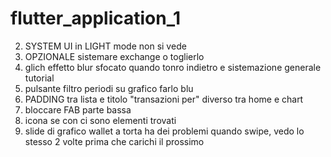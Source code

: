 # flutter_application_1
 2. SYSTEM UI in LIGHT mode non si vede
 3. OPZIONALE sistemare exchange o toglierlo
 4. glich effetto blur sfocato quando tonro indietro e sistemazione generale tutorial 
 5. pulsante filtro periodi su grafico farlo blu 
 6. PADDING tra lista e titolo "transazioni per" diverso tra home e chart
 7. bloccare FAB parte bassa
 8. icona se con ci sono elementi trovati
 9. slide di grafico wallet a torta ha dei problemi quando swipe, vedo lo stesso 2 volte prima che carichi il prossimo








